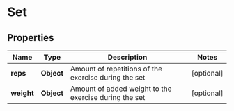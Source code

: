# Set

## Properties
Name | Type | Description | Notes
------------ | ------------- | ------------- | -------------
**reps** | **Object** | Amount of repetitions of the exercise during the set |  [optional]
**weight** | **Object** | Amount of added weight to the exercise during the set |  [optional]
